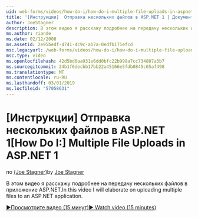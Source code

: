 ```yaml
---
uid: web-forms/videos/how-do-i/how-do-i-multiple-file-uploads-in-aspnet-1
title: '[Инструкции]  Отправка нескольких файлов в ASP.NET 1 | Документация Майкрософт'
author: JoeStagner
description: В этом видео я расскажу подробнее на передачу нескольких файлов в приложение ASP.NET.
ms.author: riande
ms.date: 02/12/2008
ms.assetid: 2e95bedf-4741-4c9c-ab7a-0edfb171efcd
msc.legacyurl: /web-forms/videos/how-do-i/how-do-i-multiple-file-uploads-in-aspnet-1
msc.type: video
ms.openlocfilehash: 42d5bd0aa931e6dd0bfc22b998a7cc734807a3b7
ms.sourcegitcommit: 24b1f6decbb17bb22a45166e5fdb0845c65af498
ms.translationtype: MT
ms.contentlocale: ru-RU
ms.lasthandoff: 03/01/2019
ms.locfileid: "57058631"
---
```

<a name="how-do-i--multiple-file-uploads-in-aspnet1"></a><span data-ttu-id="79057-103">[Инструкции]  Отправка нескольких файлов в ASP.NET 1</span><span class="sxs-lookup"><span data-stu-id="79057-103">[How Do I:]  Multiple File Uploads in ASP.NET 1</span></span>
====================
<span data-ttu-id="79057-104">по [(Joe Stagner)](https://github.com/JoeStagner)</span><span class="sxs-lookup"><span data-stu-id="79057-104">by [Joe Stagner](https://github.com/JoeStagner)</span></span>

<span data-ttu-id="79057-105">В этом видео я расскажу подробнее на передачу нескольких файлов в приложение ASP.NET.</span><span class="sxs-lookup"><span data-stu-id="79057-105">In this video I will elaborate on uploading multiple files to an ASP.NET application.</span></span>

[<span data-ttu-id="79057-106">&#9654;Просмотрите видео (15 минут)</span><span class="sxs-lookup"><span data-stu-id="79057-106">&#9654; Watch video (15 minutes)</span></span>](https://channel9.msdn.com/Blogs/ASP-NET-Site-Videos/how-do-i-multiple-file-uploads-in-aspnet-1)
